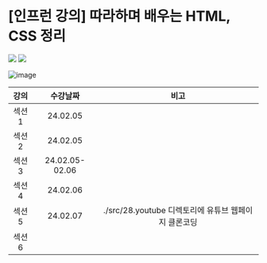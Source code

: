 # [인프런 강의] 따라하며 배우는 HTML, CSS 정리

<img src="https://img.shields.io/badge/html5-E34F26?style=flat-square&logo=html5&logoColor=white"/> <img src="https://img.shields.io/badge/css3-1572B6?style=flat-square&logo=css3&logoColor=white"/>

![image](https://github.com/mhjoon99/HTML-CSS/assets/70474860/e7b89c85-0d21-4d7b-aea9-facef0646151)

|강의|수강날짜|비고|
|:---:|:---:|:---:|
|섹션1|24.02.05||
|섹션2|24.02.05||
|섹션3|24.02.05-02.06||
|섹션4|24.02.06||
|섹션5|24.02.07|./src/28.youtube 디렉토리에 유튜브 웹페이지 클론코딩|
|섹션6|||
